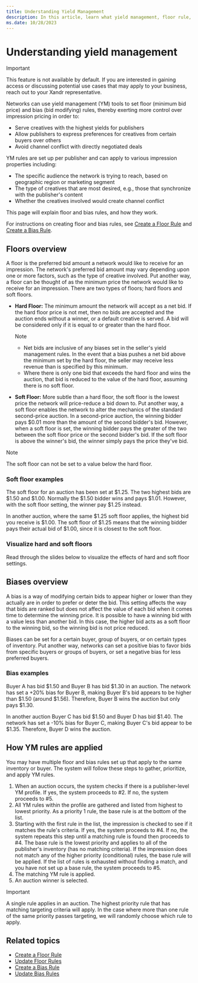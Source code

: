 ```yaml
---
title: Understanding Yield Management
description: In this article, learn what yield management, floor rule, and bias rules are and how they work.
ms.date: 10/28/2023
---
```


# Understanding yield management

> [!IMPORTANT]
> This feature is not available by default. If you are interested in gaining access or discussing potential use cases that may apply to your business, reach out to your Xandr representative.

Networks can use yield management (YM) tools to set floor (minimum bid price) and bias (bid modifying) rules, thereby exerting more control over impression pricing in order to:

- Serve creatives with the highest yields for publishers
- Allow publishers to express preferences for creatives from certain buyers over others
- Avoid channel conflict with directly negotiated deals

YM rules are set up per publisher and can apply to various impression properties including:

- The specific audience the network is trying to reach, based on geographic region or marketing segment
- The type of creatives that are most desired, e.g., those that synchronize with the publisher's content
- Whether the creatives involved would create channel conflict

This page will explain floor and bias rules, and how they work.

For instructions on creating floor and bias rules, see [Create a Floor Rule](create-a-floor-rule.md) and [Create a Bias Rule](create-a-bias-rule.md).

## Floors overview

A floor is the preferred bid amount a network would like to receive for an impression. The network's preferred bid amount may vary depending upon one or more factors, such as the type of creative involved. Put another way, a floor can be thought of as the minimum price the network would like to receive for an impression. There are two types of floors; hard floors and soft floors.

- **Hard Floor:** The minimum amount the network will accept as a net bid. If the hard floor price is not met, then no bids are accepted and the auction ends without a winner, or a default creative is served. A bid will be considered only if it is equal to or greater than the hard floor.

    > [!NOTE]
    >
    > - Net bids are inclusive of any biases set in the seller's yield management rules. In the event that a bias pushes a net bid above the minimum set by the hard floor, the seller may receive less revenue than is specified by this minimum.
    > - Where there is only one bid that exceeds the hard floor and wins the auction, that bid is reduced to the value of the hard floor, assuming there is no soft floor.

- **Soft Floor:** More subtle than a hard floor, the soft floor is the lowest price the network will price-reduce a bid down to. Put another way, a soft floor enables the network to alter the mechanics of the standard second-price auction. In a second-price auction, the winning bidder pays $0.01 more than the amount of the second bidder's bid. However, when a soft floor is set, the winning bidder pays the greater of the two between the soft floor price or the second bidder's bid. If the soft floor is above the winner's bid, the winner simply pays the price they've bid.

> [!NOTE]
> The soft floor can not be set to a value below the hard floor.

### Soft floor examples

The soft floor for an auction has been set at $1.25. The two highest bids are $1.50 and $1.00. Normally the $1.50 bidder wins and pays $1.01. However, with the soft floor setting, the winner pay $1.25 instead.

In another auction, where the same $1.25 soft floor applies, the highest bid you receive is $1.00. The soft floor of $1.25 means that the winning bidder pays their actual bid of $1.00, since it is closest to the soft floor.

### Visualize hard and soft floors

Read through the slides below to visualize the effects of hard and soft floor settings.

## Biases overview

A bias is a way of modifying certain bids to appear higher or lower than they actually are in order to prefer or deter the bid. This setting affects the way that bids are ranked but does not affect the value of each bid when it comes time to determine the winning price. It is possible to have a winning bid with a value less than another bid. In this case, the higher bid acts as a soft floor to the winning bid, so the winning bid is not price reduced.

Biases can be set for a certain buyer, group of buyers, or on certain types of inventory. Put another way, networks can set a positive bias to favor bids from specific buyers or groups of buyers, or set a negative bias for less preferred buyers.

### Bias examples

Buyer A has bid $1.50 and Buyer B has bid $1.30 in an auction. The network has set a +20% bias for Buyer B, making Buyer B's bid appears to be higher than $1.50 (around $1.56). Therefore, Buyer B wins the auction but only pays $1.30.

In another auction Buyer C has bid $1.50 and Buyer D has bid $1.40. The network has set a -10% bias for Buyer C, making Buyer C's bid appear to be $1.35. Therefore, Buyer D wins the auction.

## How YM rules are applied

You may have multiple floor and bias rules set up that apply to the same inventory or buyer. The system will follow these steps to gather, prioritize, and apply YM rules.

1. When an auction occurs, the system checks if there is a publisher-level YM profile. If yes, the system proceeds to #2. If no, the system proceeds to #5.
1. All YM rules within the profile are gathered and listed from highest to lowest priority. As a priority 1 rule, the base rule is at the bottom of the list.
1. Starting with the first rule in the list, the impression is checked to see if it matches the rule's criteria. If yes, the system proceeds to #4. If no, the system repeats this step until a matching rule is found then proceeds to #4. The base rule is the lowest priority and applies to all of the publisher's inventory (has no matching criteria). If the impression does not match any of the higher priority (conditional) rules, the base rule will be applied. If the list of rules is exhausted without finding a match, and you have not set up a base rule, the system proceeds to #5.
1. The matching YM rule is applied.
1. An auction winner is selected.

> [!IMPORTANT]
> A single rule applies in an auction. The highest priority rule that has matching targeting criteria will apply. In the case where more than one rule of the same priority passes targeting, we will randomly choose which rule to apply.

## Related topics

- [Create a Floor Rule](create-a-floor-rule.md)
- [Update Floor Rules](update-floor-rules.md)
- [Create a Bias Rule](create-a-bias-rule.md)
- [Update Bias Rules](update-bias-rules.md)
